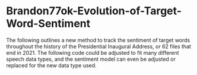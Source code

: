 # Brandon77ok-Evolution-of-Target-Word-Sentiment
The following outlines a new method to track the sentiment of target words throughout the history of the Presidential Inaugural Address, or 62 files that end in 2021. The following code could be adjusted to fit many different speech data types, and the sentiment model can even be adjusted or replaced for the new data type used.
